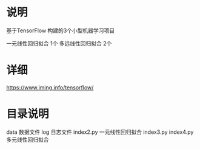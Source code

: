 # 说明
基于TensorFlow 构建的3个小型机器学习项目

一元线性回归拟合  1个
多远线性回归拟合 2个

# 详细

https://www.iming.info/tensorflow/

# 目录说明
data 数据文件
log 日志文件
index2.py  一元线性回归拟合 
index3.py  index4.py 多元线性回归拟合